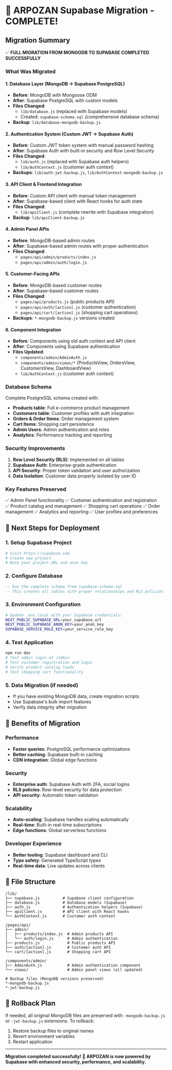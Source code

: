 # 🎉 ARPOZAN Supabase Migration - COMPLETE!

## Migration Summary

✅ **FULL MIGRATION FROM MONGODB TO SUPABASE COMPLETED SUCCESSFULLY**

### What Was Migrated

#### 1. Database Layer (MongoDB → Supabase PostgreSQL)
- **Before**: MongoDB with Mongoose ODM
- **After**: Supabase PostgreSQL with custom models
- **Files Changed**: 
  - `lib/database.js` (replaced with Supabase models)
  - Created: `supabase-schema.sql` (comprehensive database schema)
- **Backup**: `lib/database-mongodb-backup.js`

#### 2. Authentication System (Custom JWT → Supabase Auth)
- **Before**: Custom JWT token system with manual password hashing
- **After**: Supabase Auth with built-in security and Row Level Security
- **Files Changed**: 
  - `lib/auth.js` (replaced with Supabase auth helpers)
  - `lib/AuthContext.js` (customer auth context)
- **Backups**: `lib/auth-jwt-backup.js`, `lib/AuthContext-mongodb-backup.js`

#### 3. API Client & Frontend Integration
- **Before**: Custom API client with manual token management
- **After**: Supabase-based client with React hooks for auth state
- **Files Changed**: 
  - `lib/apiClient.js` (complete rewrite with Supabase integration)
- **Backup**: `lib/apiClient-backup.js`

#### 4. Admin Panel APIs
- **Before**: MongoDB-based admin routes
- **After**: Supabase-based admin routes with proper authentication
- **Files Changed**:
  - `pages/api/admin/products/index.js`
  - `pages/api/admin/auth/login.js`

#### 5. Customer-Facing APIs
- **Before**: MongoDB-based customer routes
- **After**: Supabase-based customer routes
- **Files Changed**:
  - `pages/api/products.js` (public products API)
  - `pages/api/auth/[action].js` (customer authentication)
  - `pages/api/cart/[action].js` (shopping cart operations)
- **Backups**: `*-mongodb-backup.js` versions created

#### 6. Component Integration
- **Before**: Components using old auth context and API client
- **After**: Components using Supabase authentication
- **Files Updated**:
  - `components/admin/AdminAuth.js`
  - `components/admin/views/*` (ProductsView, OrdersView, CustomersView, DashboardView)
  - `lib/AuthContext.js` (customer auth context)

### Database Schema

Complete PostgreSQL schema created with:
- **Products table**: Full e-commerce product management
- **Customers table**: Customer profiles with auth integration
- **Orders & Order Items**: Order management system
- **Cart Items**: Shopping cart persistence
- **Admin Users**: Admin authentication and roles
- **Analytics**: Performance tracking and reporting

### Security Improvements

1. **Row Level Security (RLS)**: Implemented on all tables
2. **Supabase Auth**: Enterprise-grade authentication
3. **API Security**: Proper token validation and user authorization
4. **Data Isolation**: Customer data properly isolated by user ID

### Key Features Preserved

✅ Admin Panel functionality
✅ Customer authentication and registration  
✅ Product catalog and management
✅ Shopping cart operations
✅ Order management
✅ Analytics and reporting
✅ User profiles and preferences

## 🚀 Next Steps for Deployment

### 1. Setup Supabase Project
```bash
# Visit https://supabase.com
# Create new project
# Note your project URL and anon key
```

### 2. Configure Database
```sql
-- Run the complete schema from supabase-schema.sql
-- This creates all tables with proper relationships and RLS policies
```

### 3. Environment Configuration
```bash
# Update .env.local with your Supabase credentials:
NEXT_PUBLIC_SUPABASE_URL=your_supabase_url
NEXT_PUBLIC_SUPABASE_ANON_KEY=your_anon_key
SUPABASE_SERVICE_ROLE_KEY=your_service_role_key
```

### 4. Test Application
```bash
npm run dev
# Test admin login at /admin
# Test customer registration and login
# Verify product catalog loads
# Test shopping cart functionality
```

### 5. Data Migration (if needed)
- If you have existing MongoDB data, create migration scripts
- Use Supabase's bulk import features
- Verify data integrity after migration

## 🎯 Benefits of Migration

### Performance
- **Faster queries**: PostgreSQL performance optimizations
- **Better caching**: Supabase built-in caching
- **CDN integration**: Global edge functions

### Security
- **Enterprise auth**: Supabase Auth with 2FA, social logins
- **RLS policies**: Row-level security for data protection
- **API security**: Automatic token validation

### Scalability
- **Auto-scaling**: Supabase handles scaling automatically
- **Real-time**: Built-in real-time subscriptions
- **Edge functions**: Global serverless functions

### Developer Experience
- **Better tooling**: Supabase dashboard and CLI
- **Type safety**: Generated TypeScript types
- **Real-time data**: Live updates across clients

## 📁 File Structure

```
/lib/
├── supabase.js          # Supabase client configuration
├── database.js          # Database models (Supabase)
├── auth.js              # Authentication helpers (Supabase)
├── apiClient.js         # API client with React hooks
└── AuthContext.js       # Customer auth context

/pages/api/
├── admin/
│   ├── products/index.js  # Admin products API
│   └── auth/login.js      # Admin authentication
├── products.js            # Public products API  
├── auth/[action].js       # Customer auth API
└── cart/[action].js       # Shopping cart API

/components/admin/
├── AdminAuth.js           # Admin authentication component
└── views/                 # Admin panel views (all updated)

# Backup files (MongoDB versions preserved)
*-mongodb-backup.js
*-jwt-backup.js
```

## 🔄 Rollback Plan

If needed, all original MongoDB files are preserved with `-mongodb-backup.js` or `-jwt-backup.js` extensions. To rollback:

1. Restore backup files to original names
2. Revert environment variables
3. Restart application

---

**Migration completed successfully! 🎉**
**ARPOZAN is now powered by Supabase with enhanced security, performance, and scalability.**